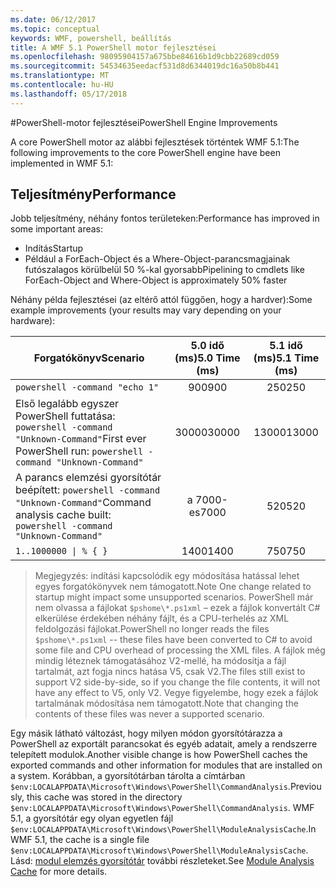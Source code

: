 ```yaml
---
ms.date: 06/12/2017
ms.topic: conceptual
keywords: WMF, powershell, beállítás
title: A WMF 5.1 PowerShell motor fejlesztései
ms.openlocfilehash: 98095904157a675bbe84616b1d9cbb22689cd059
ms.sourcegitcommit: 54534635eedacf531d8d6344019dc16a50b8b441
ms.translationtype: MT
ms.contentlocale: hu-HU
ms.lasthandoff: 05/17/2018
---
```

#<a name="powershell-engine-improvements"></a><span data-ttu-id="076bb-103">PowerShell-motor fejlesztései</span><span class="sxs-lookup"><span data-stu-id="076bb-103">PowerShell Engine Improvements</span></span>

<span data-ttu-id="076bb-104">A core PowerShell motor az alábbi fejlesztések történtek WMF 5.1:</span><span class="sxs-lookup"><span data-stu-id="076bb-104">The following improvements to the core PowerShell engine have been implemented in WMF 5.1:</span></span>


## <a name="performance"></a><span data-ttu-id="076bb-105">Teljesítmény</span><span class="sxs-lookup"><span data-stu-id="076bb-105">Performance</span></span> ##

<span data-ttu-id="076bb-106">Jobb teljesítmény, néhány fontos területeken:</span><span class="sxs-lookup"><span data-stu-id="076bb-106">Performance has improved in some important areas:</span></span>

- <span data-ttu-id="076bb-107">Indítás</span><span class="sxs-lookup"><span data-stu-id="076bb-107">Startup</span></span>
- <span data-ttu-id="076bb-108">Például a ForEach-Object és a Where-Object-parancsmagjainak futószalagos körülbelül 50 %-kal gyorsabb</span><span class="sxs-lookup"><span data-stu-id="076bb-108">Pipelining to cmdlets like ForEach-Object and Where-Object is approximately 50% faster</span></span>

<span data-ttu-id="076bb-109">Néhány példa fejlesztései (az eltérő attól függően, hogy a hardver):</span><span class="sxs-lookup"><span data-stu-id="076bb-109">Some example improvements (your results may vary depending on your hardware):</span></span>

| <span data-ttu-id="076bb-110">Forgatókönyv</span><span class="sxs-lookup"><span data-stu-id="076bb-110">Scenario</span></span> | <span data-ttu-id="076bb-111">5.0 idő (ms)</span><span class="sxs-lookup"><span data-stu-id="076bb-111">5.0 Time (ms)</span></span> | <span data-ttu-id="076bb-112">5.1 idő (ms)</span><span class="sxs-lookup"><span data-stu-id="076bb-112">5.1 Time (ms)</span></span> |
| -------- | :---------------: | :---------------: |
| `powershell -command "echo 1"` | <span data-ttu-id="076bb-113">900</span><span class="sxs-lookup"><span data-stu-id="076bb-113">900</span></span> | <span data-ttu-id="076bb-114">250</span><span class="sxs-lookup"><span data-stu-id="076bb-114">250</span></span> |
| <span data-ttu-id="076bb-115">Első legalább egyszer PowerShell futtatása: `powershell -command "Unknown-Command"`</span><span class="sxs-lookup"><span data-stu-id="076bb-115">First ever PowerShell run: `powershell -command "Unknown-Command"`</span></span> | <span data-ttu-id="076bb-116">30000</span><span class="sxs-lookup"><span data-stu-id="076bb-116">30000</span></span> | <span data-ttu-id="076bb-117">13000</span><span class="sxs-lookup"><span data-stu-id="076bb-117">13000</span></span> |
| <span data-ttu-id="076bb-118">A parancs elemzési gyorsítótár beépített: `powershell -command "Unknown-Command"`</span><span class="sxs-lookup"><span data-stu-id="076bb-118">Command analysis cache built: `powershell -command "Unknown-Command"`</span></span> | <span data-ttu-id="076bb-119">a 7000-es</span><span class="sxs-lookup"><span data-stu-id="076bb-119">7000</span></span> | <span data-ttu-id="076bb-120">520</span><span class="sxs-lookup"><span data-stu-id="076bb-120">520</span></span> |
| <code>1..1000000 &#124; % { }</code> | <span data-ttu-id="076bb-121">1400</span><span class="sxs-lookup"><span data-stu-id="076bb-121">1400</span></span> | <span data-ttu-id="076bb-122">750</span><span class="sxs-lookup"><span data-stu-id="076bb-122">750</span></span> |

> <span data-ttu-id="076bb-123">Megjegyzés: indítási kapcsolódik egy módosítása hatással lehet egyes forgatókönyvek nem támogatott.</span><span class="sxs-lookup"><span data-stu-id="076bb-123">Note One change related to startup might impact some unsupported scenarios.</span></span>
> <span data-ttu-id="076bb-124">PowerShell már nem olvassa a fájlokat `$pshome\*.ps1xml` – ezek a fájlok konvertált C# elkerülése érdekében néhány fájlt, és a CPU-terhelés az XML feldolgozási fájlokat.</span><span class="sxs-lookup"><span data-stu-id="076bb-124">PowerShell no longer reads the files `$pshome\*.ps1xml` -- these files have been converted to C# to avoid some file and CPU overhead of processing the XML files.</span></span>
<span data-ttu-id="076bb-125">A fájlok még mindig léteznek támogatásához V2-mellé, ha módosítja a fájl tartalmát, azt fogja nincs hatása V5, csak V2.</span><span class="sxs-lookup"><span data-stu-id="076bb-125">The files still exist to support V2 side-by-side, so if you change the file contents, it will not have any effect to V5, only V2.</span></span>
<span data-ttu-id="076bb-126">Vegye figyelembe, hogy ezek a fájlok tartalmának módosítása nem támogatott.</span><span class="sxs-lookup"><span data-stu-id="076bb-126">Note that changing the contents of these files was never a supported scenario.</span></span>

<span data-ttu-id="076bb-127">Egy másik látható változást, hogy milyen módon gyorsítótárazza a PowerShell az exportált parancsokat és egyéb adatait, amely a rendszerre telepített modulok.</span><span class="sxs-lookup"><span data-stu-id="076bb-127">Another visible change is how PowerShell caches the exported commands and other information for modules that are installed on a system.</span></span>
<span data-ttu-id="076bb-128">Korábban, a gyorsítótárban tárolta a címtárban `$env:LOCALAPPDATA\Microsoft\Windows\PowerShell\CommandAnalysis`.</span><span class="sxs-lookup"><span data-stu-id="076bb-128">Previously, this cache was stored in the directory `$env:LOCALAPPDATA\Microsoft\Windows\PowerShell\CommandAnalysis`.</span></span>
<span data-ttu-id="076bb-129">WMF 5.1, a gyorsítótár egy olyan egyetlen fájl `$env:LOCALAPPDATA\Microsoft\Windows\PowerShell\ModuleAnalysisCache`.</span><span class="sxs-lookup"><span data-stu-id="076bb-129">In WMF 5.1, the cache is a single file `$env:LOCALAPPDATA\Microsoft\Windows\PowerShell\ModuleAnalysisCache`.</span></span>
<span data-ttu-id="076bb-130">Lásd: [modul elemzés gyorsítótár](scenarios-features.md#module-analysis-cache) további részleteket.</span><span class="sxs-lookup"><span data-stu-id="076bb-130">See [Module Analysis Cache](scenarios-features.md#module-analysis-cache) for more details.</span></span>
